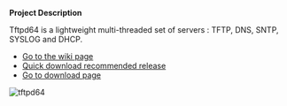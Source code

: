 **Project Description** 

Tftpd64 is a lightweight multi-threaded set of servers : TFTP, DNS, SNTP, SYSLOG and DHCP.  

* [Go to the wiki page](https://bitbucket.org/phjounin/tftpd64/wiki/)
* [Quick download recommended release](https://bitbucket.org/phjounin/tftpd64/raw/master/CurrentReleases/Tftpd64-4.60-setup.exe)
* [Go to download page](https://bitbucket.org/phjounin/tftpd64/wiki/Download%20Tftpd64.md)


![tftpd64](https://raw.githubusercontent.com/phjounin/tftpd64/master/images/Documentation_tftpd32.jpg)
